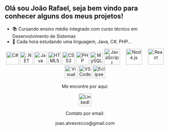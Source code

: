 ## Olá sou João Rafael, seja bem vindo para conhecer alguns dos meus projetos!

- 📚 Cursando ensino médio integrado com curso técnico em Desenvolvimento de Sistemas
- 📘 Cada hora estudando uma linguagem, Java, C#, PHP...
<div align="center">
  <!-- C# -->
  <img src="https://cdn.jsdelivr.net/gh/devicons/devicon/icons/csharp/csharp-original.svg" height="40" alt="C#" />

  <!-- .NET -->
  <img src="https://cdn.jsdelivr.net/gh/devicons/devicon/icons/dot-net/dot-net-original.svg" height="40" alt=".NET" />

  <!-- Java -->
  <img src="https://cdn.jsdelivr.net/gh/devicons/devicon/icons/java/java-original.svg" height="40" alt="Java" />

  <!-- HTML -->
  <img src="https://cdn.jsdelivr.net/gh/devicons/devicon/icons/html5/html5-original.svg" height="40" alt="HTML5" />

  <!-- CSS -->
  <img src="https://cdn.jsdelivr.net/gh/devicons/devicon/icons/css3/css3-original.svg" height="40" alt="CSS3" />

  <!-- PHP -->
  <img src="https://cdn.jsdelivr.net/gh/devicons/devicon/icons/php/php-original.svg" height="40" alt="PHP" />

  <!-- MySQL -->
  <img src="https://cdn.jsdelivr.net/gh/devicons/devicon/icons/mysql/mysql-original.svg" height="40" alt="MySQL" />

  <img src="https://cdn.jsdelivr.net/gh/devicons/devicon/icons/javascript/javascript-original.svg" height="50" alt="JavaScript" style="margin-right: 15px;" />

  <!-- Node.js -->
  <img src="https://cdn.jsdelivr.net/gh/devicons/devicon/icons/nodejs/nodejs-original.svg" height="50" alt="Node.js" style="margin-right: 15px;" />

  <!-- React -->
  <img src="https://cdn.jsdelivr.net/gh/devicons/devicon/icons/react/react-original.svg" height="50" alt="React" />
</div>

<div align="center">
  <!-- Visual Studio 2022-->
  <img src="https://cdn.jsdelivr.net/gh/devicons/devicon/icons/visualstudio/visualstudio-plain.svg" height="40" alt="Visual Studio" />

  <!-- VS Code -->
  <img src="https://cdn.jsdelivr.net/gh/devicons/devicon/icons/vscode/vscode-original.svg" height="40" alt="VS Code" />

  <!-- Eclipse -->
  <img src="https://cdn.jsdelivr.net/gh/devicons/devicon/icons/eclipse/eclipse-original.svg" height="40" alt="Eclipse" />

</div>

<div align="center">
  <p>Me encontre por aqui:</p>

  
  <!-- LinkedIn -->
  <a href="https://www.linkedin.com/in/jo%C3%A3o-rafael-alves-recco-694b05328/" target="_blank">
    <img src="https://cdn.jsdelivr.net/gh/devicons/devicon/icons/linkedin/linkedin-original.svg" height="40" alt="LinkedIn" />
  </a>


<p>Contato por email:</p>
  <!-- Email -->
<p>joao.alvesrecco@gmail.com</p>


